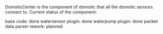 DomoticCenter is the component of domotic that all the domotic sensors connect to.
Current status of the component:

base code: done
watersensor plugin: done
waterpump plugin: done
packet data parser rework: planned
